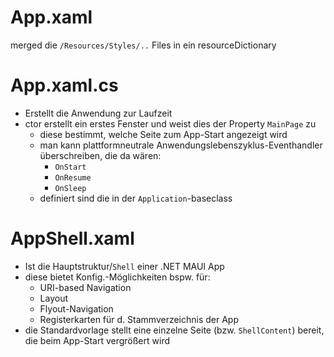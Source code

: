 ﻿# App.xaml
merged die `/Resources/Styles/..` Files in ein resourceDictionary

# App.xaml.cs
- Erstellt die Anwendung zur Laufzeit
- ctor erstellt ein erstes Fenster und weist dies der Property `MainPage` zu
	- diese bestimmt, welche Seite zum App-Start angezeigt wird
	- man kann plattformneutrale Anwendungslebenszyklus-Eventhandler überschreiben, die da wären:
		- `OnStart`
		- `OnResume`
		- `OnSleep`
	- definiert sind die in der `Application`-baseclass
# AppShell.xaml
- Ist die Hauptstruktur/`Shell` einer .NET MAUI App
- diese bietet Konfig.-Möglichkeiten bspw. für:
	- URI-based Navigation
	- Layout
	- Flyout-Navigation
	- Registerkarten für d. Stammverzeichnis der App
- die Standardvorlage stellt eine einzelne Seite (bzw. `ShellContent`) bereit, die beim App-Start vergrößert wird

